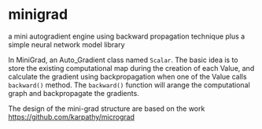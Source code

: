 # minigrad
a mini autogradient engine using backward propagation technique plus a simple neural network model library

In MiniGrad, an Auto_Gradient class named `Scalar`. The basic idea is to store the existing computational map during the creation of each Value, and calculate the gradient using backpropagation when one of the Value calls `backward()` method. The `backward()` function will arange the computational graph and backpropagate the gradients.

The design of the mini-grad structure are based on the work https://github.com/karpathy/micrograd 
